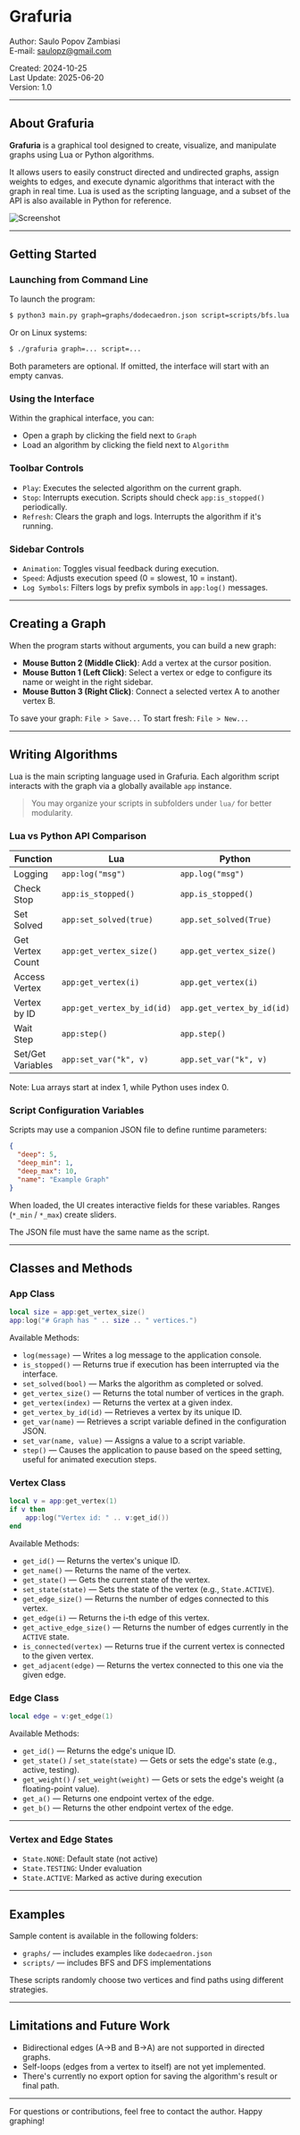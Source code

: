 # Grafuria

Author: Saulo Popov Zambiasi  
E-mail: [saulopz@gmail.com](mailto:saulopz@gmail.com)

Created: 2024-10-25  
Last Update: 2025-06-20  
Version: 1.0

---

## About Grafuria

**Grafuria** is a graphical tool designed to create, visualize, and manipulate graphs using Lua or Python algorithms.

It allows users to easily construct directed and undirected graphs, assign weights to edges, and execute dynamic algorithms that interact with the graph in real time. Lua is used as the scripting language, and a subset of the API is also available in Python for reference.

![Screenshot](res/screenshot_001.png)

---

## Getting Started

### Launching from Command Line

To launch the program:

```sh
$ python3 main.py graph=graphs/dodecaedron.json script=scripts/bfs.lua
```

Or on Linux systems:

```sh
$ ./grafuria graph=... script=...
```

Both parameters are optional. If omitted, the interface will start with an empty canvas.

### Using the Interface

Within the graphical interface, you can:

* Open a graph by clicking the field next to `Graph`
* Load an algorithm by clicking the field next to `Algorithm`

### Toolbar Controls

* `Play`: Executes the selected algorithm on the current graph.
* `Stop`: Interrupts execution. Scripts should check `app:is_stopped()` periodically.
* `Refresh`: Clears the graph and logs. Interrupts the algorithm if it's running.

### Sidebar Controls

* `Animation`: Toggles visual feedback during execution.
* `Speed`: Adjusts execution speed (0 = slowest, 10 = instant).
* `Log Symbols`: Filters logs by prefix symbols in `app:log()` messages.

---

## Creating a Graph

When the program starts without arguments, you can build a new graph:

* **Mouse Button 2 (Middle Click)**: Add a vertex at the cursor position.
* **Mouse Button 1 (Left Click)**: Select a vertex or edge to configure its name or weight in the right sidebar.
* **Mouse Button 3 (Right Click)**: Connect a selected vertex A to another vertex B.

To save your graph: `File > Save...`
To start fresh: `File > New...`

---

## Writing Algorithms

Lua is the main scripting language used in Grafuria. Each algorithm script interacts with the graph via a globally available `app` instance.

> You may organize your scripts in subfolders under `lua/` for better modularity.

### Lua vs Python API Comparison

| Function          | Lua                        | Python                     |
| ----------------- | -------------------------- | -------------------------- |
| Logging           | `app:log("msg")`           | `app.log("msg")`           |
| Check Stop        | `app:is_stopped()`         | `app.is_stopped()`         |
| Set Solved        | `app:set_solved(true)`     | `app.set_solved(True)`     |
| Get Vertex Count  | `app:get_vertex_size()`    | `app.get_vertex_size()`    |
| Access Vertex     | `app:get_vertex(i)`        | `app.get_vertex(i)`        |
| Vertex by ID      | `app:get_vertex_by_id(id)` | `app.get_vertex_by_id(id)` |
| Wait Step         | `app:step()`               | `app.step()`               |
| Set/Get Variables | `app:set_var("k", v)`      | `app.set_var("k", v)`      |

Note: Lua arrays start at index 1, while Python uses index 0.

### Script Configuration Variables

Scripts may use a companion JSON file to define runtime parameters:

```json
{
  "deep": 5,
  "deep_min": 1,
  "deep_max": 10,
  "name": "Example Graph"
}
```

When loaded, the UI creates interactive fields for these variables. Ranges (`*_min` / `*_max`) create sliders.

The JSON file must have the same name as the script.

---

## Classes and Methods

### App Class

```lua
local size = app:get_vertex_size()
app:log("# Graph has " .. size .. " vertices.")
```

Available Methods:

* `log(message)` — Writes a log message to the application console.
* `is_stopped()` — Returns true if execution has been interrupted via the interface.
* `set_solved(bool)` — Marks the algorithm as completed or solved.
* `get_vertex_size()` — Returns the total number of vertices in the graph.
* `get_vertex(index)` — Returns the vertex at a given index.
* `get_vertex_by_id(id)` — Retrieves a vertex by its unique ID.
* `get_var(name)` — Retrieves a script variable defined in the configuration JSON.
* `set_var(name, value)` — Assigns a value to a script variable.
* `step()` — Causes the application to pause based on the speed setting, useful for animated execution steps.

### Vertex Class

```lua
local v = app:get_vertex(1)
if v then
    app:log("Vertex id: " .. v:get_id())
end
```

Available Methods:

* `get_id()` — Returns the vertex's unique ID.
* `get_name()` — Returns the name of the vertex.
* `get_state()` — Gets the current state of the vertex.
* `set_state(state)` — Sets the state of the vertex (e.g., `State.ACTIVE`).
* `get_edge_size()` — Returns the number of edges connected to this vertex.
* `get_edge(i)` — Returns the i-th edge of this vertex.
* `get_active_edge_size()` — Returns the number of edges currently in the `ACTIVE` state.
* `is_connected(vertex)` — Returns true if the current vertex is connected to the given vertex.
* `get_adjacent(edge)` — Returns the vertex connected to this one via the given edge.

### Edge Class

```lua
local edge = v:get_edge(1)
```

Available Methods:

* `get_id()` — Returns the edge's unique ID.
* `get_state()` / `set_state(state)` — Gets or sets the edge's state (e.g., active, testing).
* `get_weight()` / `set_weight(weight)` — Gets or sets the edge's weight (a floating-point value).
* `get_a()` — Returns one endpoint vertex of the edge.
* `get_b()` — Returns the other endpoint vertex of the edge.

---

### Vertex and Edge States

* `State.NONE`: Default state (not active)
* `State.TESTING`: Under evaluation
* `State.ACTIVE`: Marked as active during execution

---

## Examples

Sample content is available in the following folders:

* `graphs/` — includes examples like `dodecaedron.json`
* `scripts/` — includes BFS and DFS implementations

These scripts randomly choose two vertices and find paths using different strategies.

---

## Limitations and Future Work

* Bidirectional edges (A->B and B->A) are not supported in directed graphs.
* Self-loops (edges from a vertex to itself) are not yet implemented.
* There's currently no export option for saving the algorithm's result or final path.

---

For questions or contributions, feel free to contact the author. Happy graphing!
